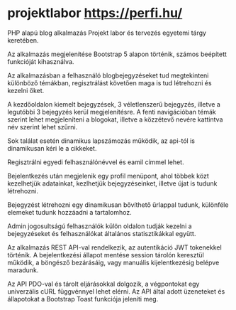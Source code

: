 # projektlabor https://perfi.hu/
PHP alapú blog alkalmazás Projekt labor és tervezés egyetemi tárgy keretében.

Az alkalmazás megjelenítése Bootstrap 5 alapon történik, számos beépített funkcióját kihasználva.

Az alkalmazásban a felhasználó blogbejegyzéseket tud megtekinteni különböző témákban, regisztrálást követően maga is tud létrehozni és kezelni őket.

A kezdőoldalon kiemelt bejegyzések, 3 véletlenszerű bejegyzés, illetve a legutóbbi 3 bejegyzés kerül megjelenítésre.
A fenti navigációban témák szerint lehet megjeleníteni a blogokat, illetve a közzétevő nevére kattintva név szerint lehet szűrni.

Sok találat esetén dinamikus lapszámozás működik, az api-tól is dinamikusan kéri le a cikkeket.

Regisztrálni egyedi felhasználónévvel és eamil címmel lehet.

Bejelentkezés után megjelenik egy profil menüpont, ahol többek közt kezelhetjük adatainkat, kezlhetjük bejegyzéseinket, illetve újat is tudunk létrehozni.

Bejegyzést létrehozni egy dinamikusan bővíthető űrlappal tudunk, különféle elemeket tudunk hozzáadni a tartalomhoz.

Admin jogosultságú felhasználók külön oldalon tudják kezelni a bejegyzéseket és felhasználókat általános statisztikákkal együtt.

Az alkalmazás REST API-val rendelkezik, az autentikáció JWT tokenekkel történik. A bejelentkezési állapot mentése session tárolón keresztül működik, a böngésző bezárásáig, vagy manuális kijelentkezésig belépve maradunk.

Az API PDO-val és tárolt eljárásokkal dolgozik, a végpontokat egy univerzális cURL függvénnyel lehet elérni.
Az API által adott üzeneteket és állapotokat a Bootstrap Toast funkciója jeleníti meg.